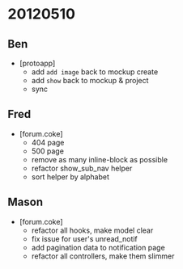 # 20120510

## Ben
- [protoapp]
    - add `add image` back to mockup create
    - add `show` back to mockup & project
    - sync



## Fred
- [forum.coke]
    - 404 page
    - 500 page
    - remove as many inline-block as possible
    - refactor show_sub_nav helper
    - sort helper by alphabet



## Mason
- [forum.coke]
    - refactor all hooks, make model clear
    - fix issue for user's unread_notif
    - add pagination data to notification page
    - refactor all controllers, make them slimmer